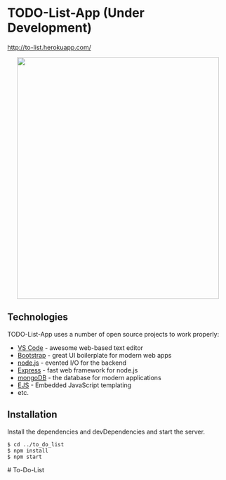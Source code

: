 # TODO-List-App (Under Development)

http://to-list.herokuapp.com/

<p align="center">
  <img width="460" height="550" src="https://user-images.githubusercontent.com/31281299/98286171-97c3a100-1fc9-11eb-8092-0c82b0c6549d.jpg">
</p>

## Technologies
TODO-List-App uses a number of open source projects to work properly:
* [VS Code](//code.visualstudio.com/) - awesome web-based text editor
* [Bootstrap](//getbootstrap.com/) - great UI boilerplate for modern web apps
* [node.js](//nodejs.org/en/) - evented I/O for the backend
* [Express](//expressjs.com/) - fast web framework for node.js
* [mongoDB](//www.mongodb.com/) - the database for modern applications
* [EJS](//ejs.co/) - Embedded JavaScript templating
* etc.
	
## Installation
Install the dependencies and devDependencies and start the server.

```
$ cd ../to_do_list
$ npm install
$ npm start
```
#   T o - D o - L i s t  
 